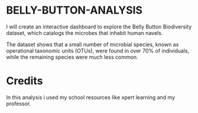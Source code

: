 # BELLY-BUTTON-ANALYSIS
I will create an interactive dashboard to explore the Belly Button Biodiversity dataset, which catalogs the microbes that inhabit human navels.

The dataset shows that a small number of microbial species, known as operational taxonomic units (OTUs), were found in over 70% of individuals, while the remaining species were much less common.

# Credits
In this analysis i used my school resources like xpert learning and my professor.